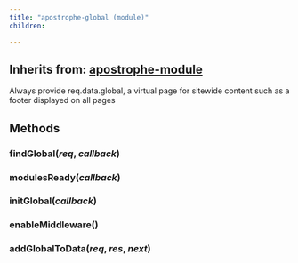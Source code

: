 ```yaml
---
title: "apostrophe-global (module)"
children:

---
```

## Inherits from: [apostrophe-module](../apostrophe-module/index.html)
Always provide req.data.global, a virtual page
for sitewide content such as a footer displayed on all pages


## Methods
### findGlobal(*req*, *callback*)

### modulesReady(*callback*)

### initGlobal(*callback*)

### enableMiddleware()

### addGlobalToData(*req*, *res*, *next*)

